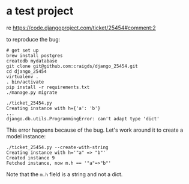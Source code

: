 # a test project
re https://code.djangoproject.com/ticket/25454#comment:2

to reproduce the bug:

```
# get set up
brew install postgres
createdb mydatabase
git clone git@github.com:craigds/django_25454.git
cd django_25454
virtualenv .
. bin/activate 
pip install -r requirements.txt
./manage.py migrate
```

```
./ticket_25454.py
Creating instance with h={'a': 'b'}
...
django.db.utils.ProgrammingError: can't adapt type 'dict'

```
This error happens because of the bug. Let's work around it to create a model instance:

```
./ticket_25454.py --create-with-string
Creating instance with h='"a" => "b"'
Created instance 9
Fetched instance, now m.h == '"a"=>"b"'
```

Note that the `m.h` field is a string and not a dict.
